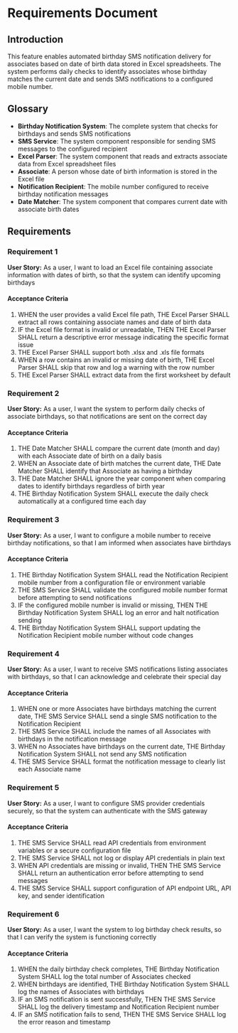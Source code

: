 # Requirements Document

## Introduction

This feature enables automated birthday SMS notification delivery for associates based on date of birth data stored in Excel spreadsheets. The system performs daily checks to identify associates whose birthday matches the current date and sends SMS notifications to a configured mobile number.

## Glossary

- **Birthday Notification System**: The complete system that checks for birthdays and sends SMS notifications
- **SMS Service**: The system component responsible for sending SMS messages to the configured recipient
- **Excel Parser**: The system component that reads and extracts associate data from Excel spreadsheet files
- **Associate**: A person whose date of birth information is stored in the Excel file
- **Notification Recipient**: The mobile number configured to receive birthday notification messages
- **Date Matcher**: The system component that compares current date with associate birth dates

## Requirements

### Requirement 1

**User Story:** As a user, I want to load an Excel file containing associate information with dates of birth, so that the system can identify upcoming birthdays

#### Acceptance Criteria

1. WHEN the user provides a valid Excel file path, THE Excel Parser SHALL extract all rows containing associate names and date of birth data
2. IF the Excel file format is invalid or unreadable, THEN THE Excel Parser SHALL return a descriptive error message indicating the specific format issue
3. THE Excel Parser SHALL support both .xlsx and .xls file formats
4. WHEN a row contains an invalid or missing date of birth, THE Excel Parser SHALL skip that row and log a warning with the row number
5. THE Excel Parser SHALL extract data from the first worksheet by default

### Requirement 2

**User Story:** As a user, I want the system to perform daily checks of associate birthdays, so that notifications are sent on the correct day

#### Acceptance Criteria

1. THE Date Matcher SHALL compare the current date (month and day) with each Associate date of birth on a daily basis
2. WHEN an Associate date of birth matches the current date, THE Date Matcher SHALL identify that Associate as having a birthday
3. THE Date Matcher SHALL ignore the year component when comparing dates to identify birthdays regardless of birth year
4. THE Birthday Notification System SHALL execute the daily check automatically at a configured time each day

### Requirement 3

**User Story:** As a user, I want to configure a mobile number to receive birthday notifications, so that I am informed when associates have birthdays

#### Acceptance Criteria

1. THE Birthday Notification System SHALL read the Notification Recipient mobile number from a configuration file or environment variable
2. THE SMS Service SHALL validate the configured mobile number format before attempting to send notifications
3. IF the configured mobile number is invalid or missing, THEN THE Birthday Notification System SHALL log an error and halt notification sending
4. THE Birthday Notification System SHALL support updating the Notification Recipient mobile number without code changes

### Requirement 4

**User Story:** As a user, I want to receive SMS notifications listing associates with birthdays, so that I can acknowledge and celebrate their special day

#### Acceptance Criteria

1. WHEN one or more Associates have birthdays matching the current date, THE SMS Service SHALL send a single SMS notification to the Notification Recipient
2. THE SMS Service SHALL include the names of all Associates with birthdays in the notification message
3. WHEN no Associates have birthdays on the current date, THE Birthday Notification System SHALL not send any SMS notification
4. THE SMS Service SHALL format the notification message to clearly list each Associate name

### Requirement 5

**User Story:** As a user, I want to configure SMS provider credentials securely, so that the system can authenticate with the SMS gateway

#### Acceptance Criteria

1. THE SMS Service SHALL read API credentials from environment variables or a secure configuration file
2. THE SMS Service SHALL not log or display API credentials in plain text
3. WHEN API credentials are missing or invalid, THEN THE SMS Service SHALL return an authentication error before attempting to send messages
4. THE SMS Service SHALL support configuration of API endpoint URL, API key, and sender identification

### Requirement 6

**User Story:** As a user, I want the system to log birthday check results, so that I can verify the system is functioning correctly

#### Acceptance Criteria

1. WHEN the daily birthday check completes, THE Birthday Notification System SHALL log the total number of Associates checked
2. WHEN birthdays are identified, THE Birthday Notification System SHALL log the names of Associates with birthdays
3. IF an SMS notification is sent successfully, THEN THE SMS Service SHALL log the delivery timestamp and Notification Recipient number
4. IF an SMS notification fails to send, THEN THE SMS Service SHALL log the error reason and timestamp

